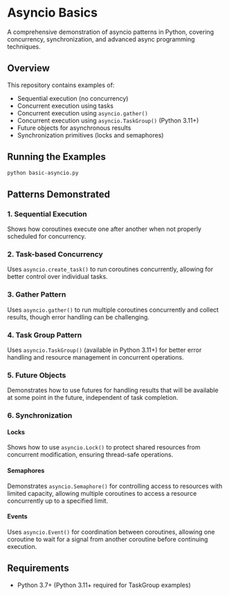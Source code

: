 # Asyncio Basics

A comprehensive demonstration of asyncio patterns in Python, covering concurrency, synchronization, and advanced async programming techniques.

## Overview

This repository contains examples of:
- Sequential execution (no concurrency)
- Concurrent execution using tasks
- Concurrent execution using `asyncio.gather()`
- Concurrent execution using `asyncio.TaskGroup()` (Python 3.11+)
- Future objects for asynchronous results
- Synchronization primitives (locks and semaphores)

## Running the Examples

```bash
python basic-asyncio.py
```

## Patterns Demonstrated

### 1. Sequential Execution
Shows how coroutines execute one after another when not properly scheduled for concurrency.

### 2. Task-based Concurrency
Uses `asyncio.create_task()` to run coroutines concurrently, allowing for better control over individual tasks.

### 3. Gather Pattern
Uses `asyncio.gather()` to run multiple coroutines concurrently and collect results, though error handling can be challenging.

### 4. Task Group Pattern
Uses `asyncio.TaskGroup()` (available in Python 3.11+) for better error handling and resource management in concurrent operations.

### 5. Future Objects
Demonstrates how to use futures for handling results that will be available at some point in the future, independent of task completion.

### 6. Synchronization

#### Locks
Shows how to use `asyncio.Lock()` to protect shared resources from concurrent modification, ensuring thread-safe operations.

#### Semaphores
Demonstrates `asyncio.Semaphore()` for controlling access to resources with limited capacity, allowing multiple coroutines to access a resource concurrently up to a specified limit.

#### Events
Uses `asyncio.Event()` for coordination between coroutines, allowing one coroutine to wait for a signal from another coroutine before continuing execution.

## Requirements

- Python 3.7+ (Python 3.11+ required for TaskGroup examples)